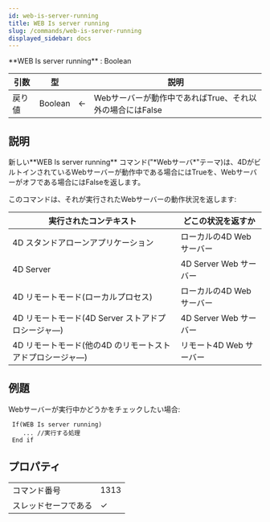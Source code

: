 ```yaml
---
id: web-is-server-running
title: WEB Is server running
slug: /commands/web-is-server-running
displayed_sidebar: docs
---
```


<!--REF #_command_.WEB Is server running.Syntax-->**WEB Is server running** : Boolean<!-- END REF-->
<!--REF #_command_.WEB Is server running.Params-->
| 引数 | 型 |  | 説明 |
| --- | --- | --- | --- |
| 戻り値 | Boolean | &#8592; | Webサーバーが動作中であればTrue、それ以外の場合にはFalse |

<!-- END REF-->

## 説明 

<!--REF #_command_.WEB Is server running.Summary-->新しい**WEB Is server running** コマンド("*Webサーバ*"テーマ)は、4DがビルトインされているWebサーバーが動作中である場合にはTrueを、Webサーバーがオフである場合にはFalseを返します。<!-- END REF-->

このコマンドは、それが実行されたWebサーバーの動作状況を返します: 

| **実行されたコンテキスト**                   | **どこの状況を返すか**      |
| --------------------------------- | ------------------ |
| 4D スタンドアローンアプリケーション               | ローカルの4D Web サーバー   |
| 4D Server                         | 4D Server Web サーバー |
| 4D リモートモード(ローカルプロセス)              | ローカルの4D Web サーバー   |
| 4D リモートモード(4D Server ストアドプロシージャ―) | 4D Server Web サーバー |
| 4D リモートモード(他の4D のリモートストアドプロシージャ―) | リモート4D Web サーバー    |

## 例題 

Webサーバーが実行中かどうかをチェックしたい場合:

```4d
 If(WEB Is server running)
    ... //実行する処理
 End if
```


## プロパティ

|  |  |
| --- | --- |
| コマンド番号 | 1313 |
| スレッドセーフである | &check; |


